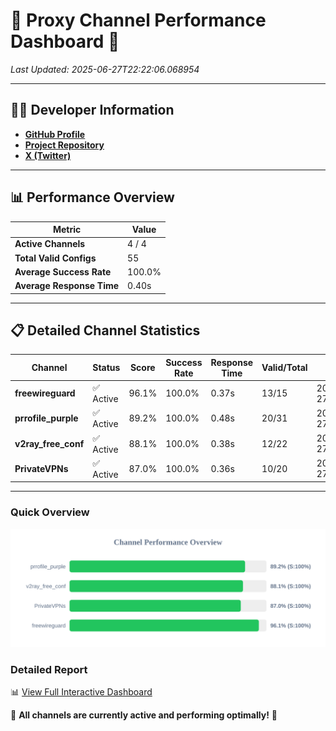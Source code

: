 # 🌟 Proxy Channel Performance Dashboard 🌟

_Last Updated: 2025-06-27T22:22:06.068954_

---

## 👩‍💻 Developer Information

- **[GitHub Profile](https://github.com/4n0nymou3)**  
- **[Project Repository](https://github.com/4n0nymou3/multi-proxy-config-fetcher)**  
- **[X (Twitter)](https://x.com/4n0nymou3)**  

---

## 📊 Performance Overview

| Metric                | Value       |
|-----------------------|-------------|
| **Active Channels**   | 4 / 4       |
| **Total Valid Configs** | 55          |
| **Average Success Rate** | 100.0%      |
| **Average Response Time** | 0.40s       |

---

## 📋 Detailed Channel Statistics

| Channel          | Status     | Score  | Success Rate | Response Time | Valid/Total | Last Success               |
|------------------|------------|--------|--------------|---------------|-------------|----------------------------|
| **freewireguard**  | ✅ Active  | 96.1%  | 100.0% | 0.37s         | 13/15       | 2025-06-27T22:22:06.067206 |
| **prrofile_purple**  | ✅ Active  | 89.2%  | 100.0% | 0.48s         | 20/31       | 2025-06-27T22:22:04.846820 |
| **v2ray_free_conf**  | ✅ Active  | 88.1%  | 100.0% | 0.38s         | 12/22       | 2025-06-27T22:22:05.279560 |
| **PrivateVPNs**  | ✅ Active  | 87.0%  | 100.0% | 0.36s         | 10/20       | 2025-06-27T22:22:05.674335 |

---

### Quick Overview
<div align="center">
  <a href="https://raw.githubusercontent.com/nullluser/NullRepo/refs/heads/main/assets/channel_stats_chart.svg">
    <img src="https://raw.githubusercontent.com/nullluser/NullRepo/refs/heads/main/assets/channel_stats_chart.svg" alt="Source Performance Statistics" width="800">
  </a>
</div>

### Detailed Report
📊 [View Full Interactive Dashboard](https://htmlpreview.github.io/?https://github.com/nullluser/NullRepo/blob/main/assets/performance_report.html)

🎉 **All channels are currently active and performing optimally!** 🎉
